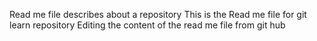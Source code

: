 Read me file describes about a repository
This is the Read me file for git learn repository
Editing the content of the read me file from git hub

